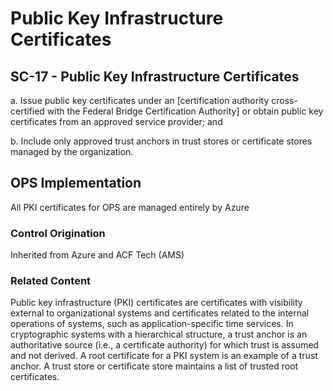 # Public Key Infrastructure Certificates
## SC-17 - Public Key Infrastructure Certificates

a. Issue public key certificates under an [certification authority cross-certified with the Federal Bridge Certification Authority] or obtain public key certificates from an approved service provider; and

b. Include only approved trust anchors in trust stores or certificate stores managed by the organization.

## OPS Implementation

All PKI certificates for OPS are managed entirely by Azure

### Control Origination

Inherited from Azure and ACF Tech (AMS)

### Related Content

Public key infrastructure (PKI) certificates are certificates with visibility external to organizational systems and certificates related to the internal operations of systems, such as application-specific time services. In cryptographic systems with a hierarchical structure, a trust anchor is an authoritative source (i.e., a certificate authority) for which trust is assumed and not derived. A root certificate for a PKI system is an example of a trust anchor. A trust store or certificate store maintains a list of trusted root certificates.
